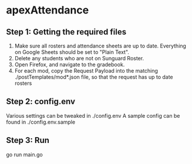 # apexAttendance
## Step 1: Getting the required files
1. Make sure all rosters and attendance sheets are up to date.  Everything on Google Sheets should be set to "Plain Text".
2. Delete any students who are not on Sunguard Roster.
3. Open Firefox, and navigate to the gradebook.
4. For each mod, copy the Request Payload into the matching ./postTemplates/mod*.json file, so that the request has up to date rosters
## Step 2: config.env
Various settings can be tweaked in ./config.env
A sample config can be found in ./config.env.sample

## Step 3: Run
go run main.go

